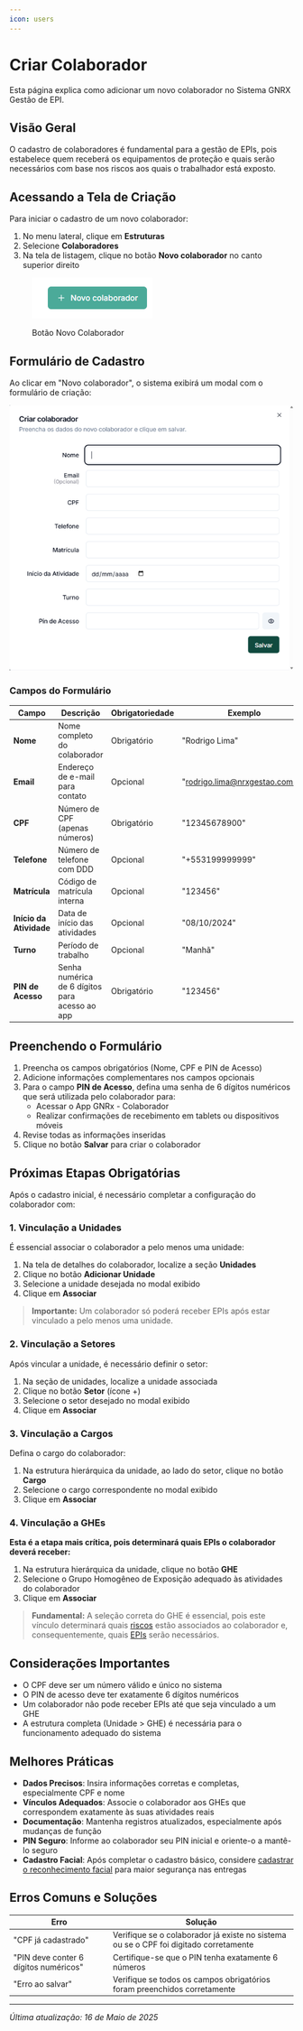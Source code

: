 ```yaml
---
icon: users
---
```


# Criar Colaborador

Esta página explica como adicionar um novo colaborador no Sistema GNRX Gestão de EPI.

## Visão Geral

O cadastro de colaboradores é fundamental para a gestão de EPIs, pois estabelece quem receberá os equipamentos de proteção e quais serão necessários com base nos riscos aos quais o trabalhador está exposto.

## Acessando a Tela de Criação

Para iniciar o cadastro de um novo colaborador:

1. No menu lateral, clique em **Estruturas**
2. Selecione **Colaboradores**
3. Na tela de listagem, clique no botão **Novo colaborador** no canto superior direito

<figure><img src="../../.gitbook/assets/image (70).png" alt=""><figcaption><p>Botão Novo Colaborador</p></figcaption></figure>

## Formulário de Cadastro

Ao clicar em "Novo colaborador", o sistema exibirá um modal com o formulário de criação:

![Formulário Novo Colaborador](<../../.gitbook/assets/image (71).png>)

### Campos do Formulário

| Campo                   | Descrição                                      | Obrigatoriedade | Exemplo                         |
| ----------------------- | ---------------------------------------------- | --------------- | ------------------------------- |
| **Nome**                | Nome completo do colaborador                   | Obrigatório     | "Rodrigo Lima"                  |
| **Email**               | Endereço de e-mail para contato                | Opcional        | "rodrigo.lima@nrxgestao.com.br" |
| **CPF**                 | Número de CPF (apenas números)                 | Obrigatório     | "12345678900"                   |
| **Telefone**            | Número de telefone com DDD                     | Opcional        | "+553199999999"                 |
| **Matrícula**           | Código de matrícula interna                    | Opcional        | "123456"                        |
| **Início da Atividade** | Data de início das atividades                  | Opcional        | "08/10/2024"                    |
| **Turno**               | Período de trabalho                            | Opcional        | "Manhã"                         |
| **PIN de Acesso**       | Senha numérica de 6 dígitos para acesso ao app | Obrigatório     | "123456"                        |

## Preenchendo o Formulário

1. Preencha os campos obrigatórios (Nome, CPF e PIN de Acesso)
2. Adicione informações complementares nos campos opcionais
3. Para o campo **PIN de Acesso**, defina uma senha de 6 dígitos numéricos que será utilizada pelo colaborador para:
   * Acessar o App GNRx - Colaborador
   * Realizar confirmações de recebimento em tablets ou dispositivos móveis
4. Revise todas as informações inseridas
5. Clique no botão **Salvar** para criar o colaborador

## Próximas Etapas Obrigatórias

Após o cadastro inicial, é necessário completar a configuração do colaborador com:

### 1. Vinculação a Unidades

É essencial associar o colaborador a pelo menos uma unidade:

1. Na tela de detalhes do colaborador, localize a seção **Unidades**
2. Clique no botão **Adicionar Unidade**
3. Selecione a unidade desejada no modal exibido
4. Clique em **Associar**

> **Importante:** Um colaborador só poderá receber EPIs após estar vinculado a pelo menos uma unidade.

### 2. Vinculação a Setores

Após vincular a unidade, é necessário definir o setor:

1. Na seção de unidades, localize a unidade associada
2. Clique no botão **Setor** (ícone +)
3. Selecione o setor desejado no modal exibido
4. Clique em **Associar**

### 3. Vinculação a Cargos

Defina o cargo do colaborador:

1. Na estrutura hierárquica da unidade, ao lado do setor, clique no botão **Cargo**
2. Selecione o cargo correspondente no modal exibido
3. Clique em **Associar**

### 4. Vinculação a GHEs

**Esta é a etapa mais crítica, pois determinará quais EPIs o colaborador deverá receber:**

1. Na estrutura hierárquica da unidade, clique no botão **GHE**
2. Selecione o Grupo Homogêneo de Exposição adequado às atividades do colaborador
3. Clique em **Associar**

> **Fundamental:** A seleção correta do GHE é essencial, pois este vínculo determinará quais [riscos](../ghe/vincular-riscos.md) estão associados ao colaborador e, consequentemente, quais [EPIs](../ghe/vincular-epis.md) serão necessários.

## Considerações Importantes

* O CPF deve ser um número válido e único no sistema
* O PIN de acesso deve ter exatamente 6 dígitos numéricos
* Um colaborador não pode receber EPIs até que seja vinculado a um GHE
* A estrutura completa (Unidade >  GHE) é necessária para o funcionamento adequado do sistema

## Melhores Práticas

* **Dados Precisos**: Insira informações corretas e completas, especialmente CPF e nome
* **Vínculos Adequados**: Associe o colaborador aos GHEs que correspondem exatamente às suas atividades reais
* **Documentação**: Mantenha registros atualizados, especialmente após mudanças de função
* **PIN Seguro**: Informe ao colaborador seu PIN inicial e oriente-o a mantê-lo seguro
* **Cadastro Facial**: Após completar o cadastro básico, considere [cadastrar o reconhecimento facial](../reconhecimento-facial/cadastrar-face.md) para maior segurança nas entregas

## Erros Comuns e Soluções

| Erro                                  | Solução                                                                               |
| ------------------------------------- | ------------------------------------------------------------------------------------- |
| "CPF já cadastrado"                   | Verifique se o colaborador já existe no sistema ou se o CPF foi digitado corretamente |
| "PIN deve conter 6 dígitos numéricos" | Certifique-se que o PIN tenha exatamente 6 números                                    |
| "Erro ao salvar"                      | Verifique se todos os campos obrigatórios foram preenchidos corretamente              |

***

_Última atualização: 16 de Maio de 2025_
